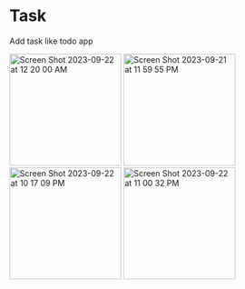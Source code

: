 # Task 

Add task like todo app


<img width="197" alt="Screen Shot 2023-09-22 at 12 20 00 AM" src="https://github.com/YeshiwasT/2023-project-phase-mobile-tasks/assets/81110077/bb7b83d3-b3fb-4187-b556-a94593ebf3b8">


<img width="197" alt="Screen Shot 2023-09-21 at 11 59 55 PM" src="https://github.com/YeshiwasT/2023-project-phase-mobile-tasks/assets/81110077/ddf2b31f-63ee-45d9-9ecc-2403870032fd">
<img width="197" alt="Screen Shot 2023-09-22 at 10 17 09 PM" src="https://github.com/YeshiwasT/2023-project-phase-mobile-tasks/assets/81110077/c2233acd-8411-410d-aacf-df64e4e270f7">
<img width="197" alt="Screen Shot 2023-09-22 at 11 00 32 PM" src="https://github.com/YeshiwasT/2023-project-phase-mobile-tasks/assets/81110077/ac36bd92-a9d8-4d70-a2e6-2331b6645495">
